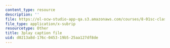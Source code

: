 ```yaml
---
content_type: resource
description: ''
file: https://ol-ocw-studio-app-qa.s3.amazonaws.com/courses/8-01sc-classical-mechanics-fall-2016/d0213a8d176c045319b525aa127df8de_sN-m5WkbMyI.srt
file_type: application/x-subrip
resourcetype: Other
title: 3play caption file
uid: d0213a8d-176c-0453-19b5-25aa127df8de
---
```

